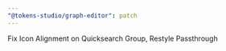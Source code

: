 ```yaml
---
"@tokens-studio/graph-editor": patch
---
```


Fix Icon Alignment on Quicksearch Group, Restyle Passthrough
